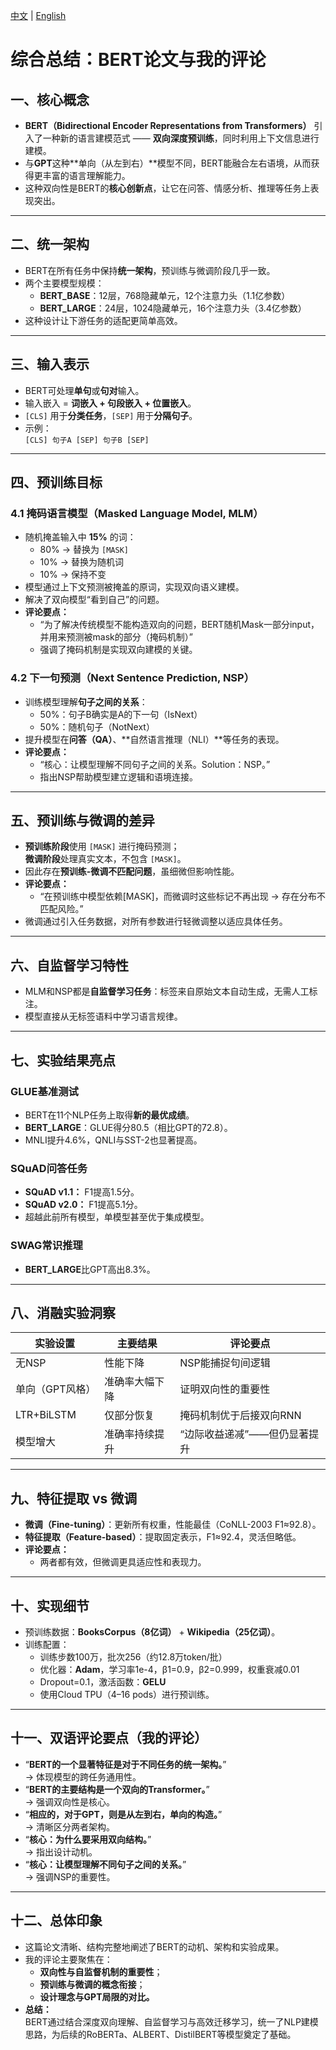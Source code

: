 [中文](./Bert_note_cn.md) |  [English](./Bert_note_en.md)

# 综合总结：BERT论文与我的评论

## 一、核心概念
- **BERT（Bidirectional Encoder Representations from Transformers）** 引入了一种新的语言建模范式 —— **双向深度预训练**，同时利用上下文信息进行建模。  
- 与**GPT**这种**单向（从左到右）**模型不同，BERT能融合左右语境，从而获得更丰富的语言理解能力。  
- 这种双向性是BERT的**核心创新点**，让它在问答、情感分析、推理等任务上表现突出。

---

## 二、统一架构
- BERT在所有任务中保持**统一架构**，预训练与微调阶段几乎一致。
- 两个主要模型规模：
  - **BERT_BASE**：12层，768隐藏单元，12个注意力头（1.1亿参数）
  - **BERT_LARGE**：24层，1024隐藏单元，16个注意力头（3.4亿参数）
- 这种设计让下游任务的适配更简单高效。

---

## 三、输入表示
- BERT可处理**单句**或**句对**输入。
- 输入嵌入 = **词嵌入 + 句段嵌入 + 位置嵌入**。
- `[CLS]` 用于**分类任务**，`[SEP]` 用于**分隔句子**。
- 示例：  
  `[CLS] 句子A [SEP] 句子B [SEP]`

---

## 四、预训练目标
### 4.1 掩码语言模型（Masked Language Model, MLM）
- 随机掩盖输入中 **15%** 的词：
  - 80% → 替换为 `[MASK]`
  - 10% → 替换为随机词
  - 10% → 保持不变  
- 模型通过上下文预测被掩盖的原词，实现双向语义建模。
- 解决了双向模型“看到自己”的问题。
- **评论要点：**  
  - “为了解决传统模型不能构造双向的问题，BERT随机Mask一部分input，并用来预测被mask的部分（掩码机制）”  
  - 强调了掩码机制是实现双向建模的关键。

### 4.2 下一句预测（Next Sentence Prediction, NSP）
- 训练模型理解**句子之间的关系**：
  - 50%：句子B确实是A的下一句（IsNext）  
  - 50%：随机句子（NotNext）  
- 提升模型在**问答（QA）**、**自然语言推理（NLI）**等任务的表现。
- **评论要点：**  
  - “核心：让模型理解不同句子之间的关系。Solution：NSP。”  
  - 指出NSP帮助模型建立逻辑和语境连接。

---

## 五、预训练与微调的差异
- **预训练阶段**使用 `[MASK]` 进行掩码预测；  
  **微调阶段**处理真实文本，不包含 `[MASK]`。  
- 因此存在**预训练-微调不匹配问题**，虽细微但影响性能。
- **评论要点：**  
  - “在预训练中模型依赖[MASK]，而微调时这些标记不再出现 → 存在分布不匹配风险。”
- 微调通过引入任务数据，对所有参数进行轻微调整以适应具体任务。

---

## 六、自监督学习特性
- MLM和NSP都是**自监督学习任务**：标签来自原始文本自动生成，无需人工标注。
- 模型直接从无标签语料中学习语言规律。

---

## 七、实验结果亮点
### GLUE基准测试
- BERT在11个NLP任务上取得**新的最优成绩**。
- **BERT_LARGE**：GLUE得分80.5（相比GPT的72.8）。
- MNLI提升4.6%，QNLI与SST-2也显著提高。

### SQuAD问答任务
- **SQuAD v1.1：** F1提高1.5分。  
- **SQuAD v2.0：** F1提高5.1分。  
- 超越此前所有模型，单模型甚至优于集成模型。

### SWAG常识推理
- **BERT_LARGE**比GPT高出8.3%。

---

## 八、消融实验洞察
| 实验设置 | 主要结果 | 评论要点 |
|-----------|-----------|-----------|
| 无NSP | 性能下降 | NSP能捕捉句间逻辑 |
| 单向（GPT风格） | 准确率大幅下降 | 证明双向性的重要性 |
| LTR+BiLSTM | 仅部分恢复 | 掩码机制优于后接双向RNN |
| 模型增大 | 准确率持续提升 | “边际收益递减”——但仍显著提升 |

---

## 九、特征提取 vs 微调
- **微调（Fine-tuning）**：更新所有权重，性能最佳（CoNLL-2003 F1≈92.8）。
- **特征提取（Feature-based）**：提取固定表示，F1≈92.4，灵活但略低。
- **评论要点：**  
  - 两者都有效，但微调更具适应性和表现力。

---

## 十、实现细节
- 预训练数据：**BooksCorpus（8亿词）** + **Wikipedia（25亿词）**。
- 训练配置：
  - 训练步数100万，批次256（约12.8万token/批）
  - 优化器：**Adam**，学习率1e-4，β1=0.9，β2=0.999，权重衰减0.01
  - Dropout=0.1，激活函数：**GELU**
  - 使用Cloud TPU（4–16 pods）进行预训练。

---

## 十一、双语评论要点（我的评论）
- “**BERT的一个显著特征是对于不同任务的统一架构。**”  
  → 体现模型的跨任务通用性。  
- “**BERT的主要结构是一个双向的Transformer。**”  
  → 强调双向性是核心。  
- “**相应的，对于GPT，则是从左到右，单向的构造。**”  
  → 清晰区分两者架构。  
- “**核心：为什么要采用双向结构。**”  
  → 指出设计动机。  
- “**核心：让模型理解不同句子之间的关系。**”  
  → 强调NSP的重要性。

---

## 十二、总体印象
- 这篇论文清晰、结构完整地阐述了BERT的动机、架构和实验成果。  
- 我的评论主要聚焦在：
  - **双向性与自监督机制的重要性**；  
  - **预训练与微调的概念衔接**；  
  - **设计理念与GPT局限的对比。**  
- **总结：**  
  BERT通过结合深度双向理解、自监督学习与高效迁移学习，统一了NLP建模思路，为后续的RoBERTa、ALBERT、DistilBERT等模型奠定了基础。
